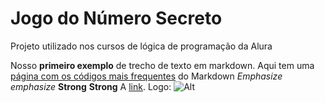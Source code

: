 <h1>Jogo do Número Secreto</h1>
<p>Projeto utilizado nos cursos de lógica de programação da Alura</p>

Nosso **primeiro exemplo** de trecho de texto em markdown.
Aqui tem uma [página com os códigos mais frequentes](https://en.support.wordprss.com/markdown-quick-reference/) do Markdown
*Emphasize* _emphasize_
**Strong** __Strong__
A [link](http://example.com "Title").
Logo: ![Alt](/ia.png "Title")
